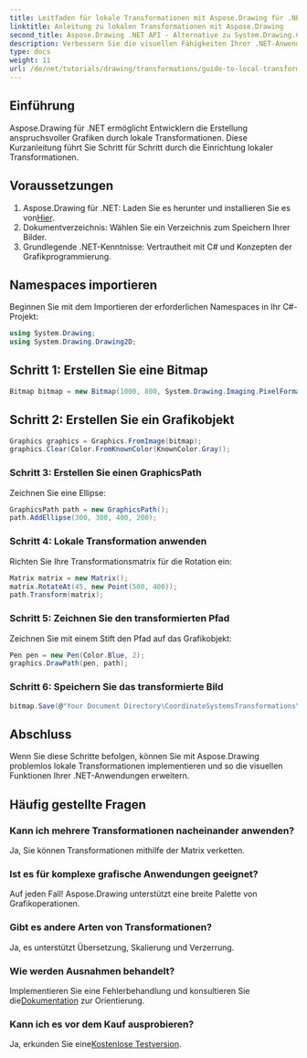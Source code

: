```yaml
---
title: Leitfaden für lokale Transformationen mit Aspose.Drawing für .NET
linktitle: Anleitung zu lokalen Transformationen mit Aspose.Drawing
second_title: Aspose.Drawing .NET API - Alternative zu System.Drawing.Common
description: Verbessern Sie die visuellen Fähigkeiten Ihrer .NET-Anwendung mit lokalen Transformationen mithilfe von Aspose.Drawing. Dieses umfassende Tutorial führt Sie durch den Prozess der Erstellung atemberaubender Grafiken durch Anwenden von Transformationsmatrizen.
type: docs
weight: 11
url: /de/net/tutorials/drawing/transformations/guide-to-local-transformation/
---
```

## Einführung

Aspose.Drawing für .NET ermöglicht Entwicklern die Erstellung anspruchsvoller Grafiken durch lokale Transformationen. Diese Kurzanleitung führt Sie Schritt für Schritt durch die Einrichtung lokaler Transformationen.

## Voraussetzungen

1.  Aspose.Drawing für .NET: Laden Sie es herunter und installieren Sie es von[Hier](https://releases.aspose.com/drawing/net/).
2. Dokumentverzeichnis: Wählen Sie ein Verzeichnis zum Speichern Ihrer Bilder.
3. Grundlegende .NET-Kenntnisse: Vertrautheit mit C# und Konzepten der Grafikprogrammierung.

## Namespaces importieren

Beginnen Sie mit dem Importieren der erforderlichen Namespaces in Ihr C#-Projekt:

```csharp
using System.Drawing;
using System.Drawing.Drawing2D;
```

## Schritt 1: Erstellen Sie eine Bitmap

```csharp
Bitmap bitmap = new Bitmap(1000, 800, System.Drawing.Imaging.PixelFormat.Format32bppPArgb);
```

## Schritt 2: Erstellen Sie ein Grafikobjekt

```csharp
Graphics graphics = Graphics.FromImage(bitmap);
graphics.Clear(Color.FromKnownColor(KnownColor.Gray));
```

### Schritt 3: Erstellen Sie einen GraphicsPath

Zeichnen Sie eine Ellipse:

```csharp
GraphicsPath path = new GraphicsPath();
path.AddEllipse(300, 300, 400, 200);
```

### Schritt 4: Lokale Transformation anwenden

Richten Sie Ihre Transformationsmatrix für die Rotation ein:

```csharp
Matrix matrix = new Matrix();
matrix.RotateAt(45, new Point(500, 400));
path.Transform(matrix);
```

### Schritt 5: Zeichnen Sie den transformierten Pfad

Zeichnen Sie mit einem Stift den Pfad auf das Grafikobjekt:

```csharp
Pen pen = new Pen(Color.Blue, 2);
graphics.DrawPath(pen, path);
```

### Schritt 6: Speichern Sie das transformierte Bild

```csharp
bitmap.Save(@"Your Document Directory\CoordinateSystemsTransformations\LocalTransformation_out.png");
```

## Abschluss

Wenn Sie diese Schritte befolgen, können Sie mit Aspose.Drawing problemlos lokale Transformationen implementieren und so die visuellen Funktionen Ihrer .NET-Anwendungen erweitern.

## Häufig gestellte Fragen

### Kann ich mehrere Transformationen nacheinander anwenden?  
Ja, Sie können Transformationen mithilfe der Matrix verketten.

### Ist es für komplexe grafische Anwendungen geeignet?  
Auf jeden Fall! Aspose.Drawing unterstützt eine breite Palette von Grafikoperationen.

### Gibt es andere Arten von Transformationen?  
Ja, es unterstützt Übersetzung, Skalierung und Verzerrung.

### Wie werden Ausnahmen behandelt?  
 Implementieren Sie eine Fehlerbehandlung und konsultieren Sie die[Dokumentation](https://reference.aspose.com/drawing/net/) zur Orientierung.

### Kann ich es vor dem Kauf ausprobieren?  
 Ja, erkunden Sie eine[Kostenlose Testversion](https://releases.aspose.com/).